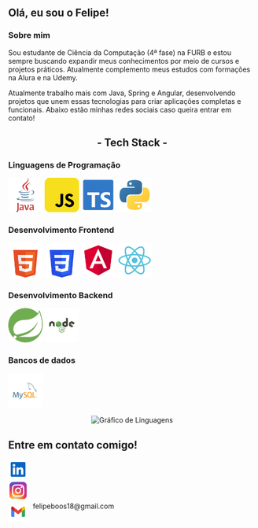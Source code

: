 <h2>Olá, eu sou o Felipe!</h2>

<h3 align="left"> Sobre mim</h3>

<p align="left">
Sou estudante de Ciência da Computação (4ª fase) na FURB e estou sempre buscando expandir meus conhecimentos por meio de cursos e projetos práticos. 
Atualmente complemento meus estudos com formações na Alura e na Udemy.
</p>

<p align="left">
Atualmente trabalho mais com Java, Spring e Angular, desenvolvendo projetos que unem essas tecnologias para criar aplicações completas e funcionais. Abaixo estão minhas redes sociais caso queira entrar em contato!
</p>

<h2 align="center">- Tech Stack -</h2>

<h3>Linguagens de Programação</h3>
<p>
    <img src="images/programming_languages/logo_java.svg" width="70" title="Java" alt="Logo Java">
    <img src="images/programming_languages/logo_javascript.svg" width="70" title="JavaScript" alt="Logo JavaScript">
    <img src="images/programming_languages/logo_typescript.svg" width="70" title="TypeScript" alt="Logo TypeScript">
    <img src="images/programming_languages/logo_python.svg" width="70" title="Python" alt="Logo Python">
</p>

<h3>Desenvolvimento Frontend</h3>
<p>
    <img src="images/web_development/logo_html5.svg" width="70" title="HTML" alt="Logo HTML 5">
    <img src="images/web_development/logo_css3.svg" width="70" title="CSS" alt="Logo CSS 3">
    <img src="images/web_development/logo_angular.svg" width="70" title="Angular" alt="Logo Angular">
    <img src="images/web_development/logo_react.svg" width="70" title="React" alt="Logo React">
</p>

<h3>Desenvolvimento Backend</h3>
<p>
    <img src="images/backend_development/logo_spring.svg" width="70" title="Spring" alt="Logo Spring">
    <img src="images/backend_development/logo_node.svg" width="70" title="Node.js" alt="Logo Node.js">
  </a>
</p>

<h3>Bancos de dados</h3>
<p>
    <img src="images/databases/logo_mysql.svg" width="70" title="MySQL" alt="Logo MySQL">
</p>


<div align="center">
  <img src="https://github-readme-stats.vercel.app/api/top-langs?username=FelipeBoos&locale=en&hide_title=false&layout=compact&card_width=360&langs_count=5&theme=vue&hide_border=true&order=2&custom_title=Linguagens%20Mais%20Utilizadas%20-%20Projetos" height="150" alt="Gráfico de Linguagens"  />
</div>

<h2>Entre em contato comigo!</h2>
<div align="left">
    <a href="https://www.linkedin.com/in/felipe-boos-922380241" target="_blank" style="text-decoration:none; display:inline-block">
        <img src="images/social_media/logo_linkedin.svg" width="40" title="LinkedIn" alt="Logo LinkedIn" style="border:0;">
    </a>
    <br>
    <a href="https://www.instagram.com/felipe_boos" target="_blank" style="text-decoration:none; display:inline-block">
        <img src="images/social_media/logo_instagram.svg" width="40" title="Instagram" alt="Logo Instagram" style="border:0;">
    </a>
    <br>
    <div style="display:flex">
        <a href="mailto:felipeboos18@gmail.com">
        <img src="images/social_media/logo_gmail.svg" width="40" title="Gmail" alt="Logo Gmail" style="vertical-align:middle; margin-right:10px;">  
        </a>
        felipeboos18@gmail.com
    </div>
    <!--<p>🖂 felipeboos18@gmai.com</p>-->
</div>

<!-- ** Imagens ficam com sublinhado quando utilizo o <a>, verificar para corrigir

<h3>Linguagens de Programação</h3>
<p>
  <a href="https://www.instagram.com/felipe_boos" target="_blank" style="text-decoration:none; display:inline-block">
    <img src="images/programming_languages/logo_java.svg" width="100" title="Java" alt="Logo Java" style="border:0;">
  </a>
  <a href="https://www.instagram.com/felipe_boos" target="_blank" style="text-decoration:none;">
    <img src="images/programming_languages/logo_javascript.svg" width="100" title="JavaScript" alt="Logo JavaScript">
  </a>
  <a href="https://www.instagram.com/felipe_boos" target="_blank" style="text-decoration:none;">
    <img src="images/programming_languages/logo_typescript.svg" width="100" title="TypeScript" alt="Logo TypeScript">
  </a>
  <a href="https://www.instagram.com/felipe_boos" target="_blank" style="text-decoration:none;">
    <img src="images/programming_languages/logo_python.svg" width="100" title="Python" alt="Logo Python">
  </a>
</p>

<hr>

<h3>Desenvolvimento Frontend</h3>
<p>
  <a href="https://www.instagram.com/felipe_boos" target="_blank" style="text-decoration:none;">
    <img src="images/web_development/logo_html5.svg" width="100" title="HTML" alt="Logo HTML 5">
  </a>
  <a href="https://www.instagram.com/felipe_boos" target="_blank" style="text-decoration:none;">
    <img src="images/web_development/logo_css3.svg" width="100" title="CSS" alt="Logo CSS 3">
  </a>
  <a href="https://www.instagram.com/felipe_boos" target="_blank" style="text-decoration:none;">
    <img src="images/web_development/logo_angular.svg" width="100" title="Angular" alt="Logo Angular">
  </a>
  <a href="https://www.instagram.com/felipe_boos" target="_blank" style="text-decoration:none;">
    <img src="images/web_development/logo_react.svg" width="100" title="React" alt="Logo React">
  </a>
  <img src="images/web_development/logo_react.svg" width="100" title="React" alt="Logo React">
  <img src="images/web_development/logo_react.svg" width="100" title="React" alt="Logo React">
</p>

<hr>

<h3>Desenvolvimento Backend</h3>
<p>
  <a href="https://www.instagram.com/felipe_boos" target="_blank" style="text-decoration:none;">
    <img src="images/backend_development/logo_spring.svg" width="100" title="Spring" alt="Logo Spring">
  </a>
  <a href="https://www.instagram.com/felipe_boos" target="_blank" style="text-decoration:none;">
    <img src="images/backend_development/logo_node.svg" width="100" title="Node.js" alt="Logo Node.js">
  </a>
</p>

<hr>

<h3>Bancos de dados</h3>
<p>
  <a href="https://www.instagram.com/felipe_boos" target="_blank" style="text-decoration:none;">
    <img src="images/databases/logo_mysql.svg" width="100" title="MySQL" alt="Logo MySQL">
  </a>
</p>


-->